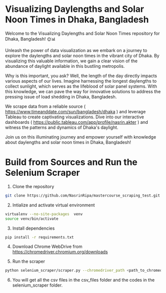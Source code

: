 # Visualizing Daylengths and Solar Noon Times in Dhaka, Bangladesh 

Welcome to the Visualizing Daylengths and Solar Noon Times repository for Dhaka, Bangladesh! 🌞📊

Unleash the power of data visualization as we embark on a journey to explore the daylengths and solar noon times in the vibrant city of Dhaka. By visualizing this valuable information, we gain a clear vision of the abundance of daylight available in this bustling metropolis.

Why is this important, you ask? Well, the length of the day directly impacts various aspects of our lives. Imagine harnessing the longest daylengths to collect sunlight, which serves as the lifeblood of solar panel systems. With this knowledge, we can pave the way for innovative solutions to address the pressing issue of load shedding in Dhaka, Bangladesh.

We scrape data from a reliable source ( https://www.timeanddate.com/sun/bangladesh/dhaka ) and leverage Tableau to create captivating visualizations. 
Dive into our interactive dashboards ( https://public.tableau.com/app/profile/nasrin.akter ) and witness the patterns and dynamics of Dhaka's daylight.

Join us on this illuminating journey and empower yourself with knowledge about daylengths and solar noon times in Dhaka, Bangladesh!


# Build from Sources and Run the Selenium Scraper


1. Clone the repository
```bash
git clone https://github.com/NasrinRipa/mastercourse_scraping_test.git
```
2. Intialize and activate virtual environment
```bash
virtualenv --no-site-packages  venv
source venv/bin/activate
```
3. Install dependencies
```bash
pip install -r requirements.txt
```
4. Download Chrome WebDrive from https://chromedriver.chromium.org/downloads

5. Run the scraper
```bash
python selenium_scraper/scraper.py --chromedriver_path <path_to_chromedriver>
```
6. You will get all the csv files in the csv_files folder and the codes in the selenium_scraper folder. 

